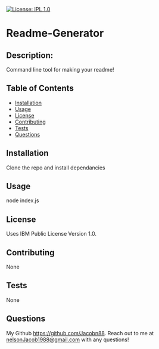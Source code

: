 
  [![License: IPL 1.0](https://img.shields.io/badge/License-IPL%201.0-blue.svg)](https://opensource.org/licenses/IPL-1.0)
  # Readme-Generator
  
  ## Description:
  Command line tool for making your readme!
  
  ## Table of Contents
  
  - [Installation](#installation)
  - [Usage](#usage)
  - [License](#license)
  - [Contributing](#contributing)
  - [Tests](#tests)
  - [Questions](#questions) 

  ## Installation
  Clone the repo and install dependancies
  ## Usage
  node index.js
  ## License
  Uses IBM Public License Version 1.0.
  ## Contributing
  None
  ## Tests
  None
  ## Questions
  My Github https://github.com/Jacobn88.
  Reach out to me at nelsonJacob1988@gmail.com with any questions!